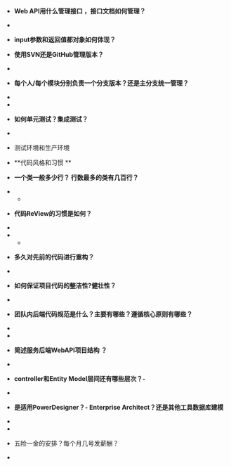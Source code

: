 



- **Web API用什么管理接口 ，接口文档如何管理？**
- 
- **input参数和返回值都对象如何体现？**



- **使用SVN还是GitHub管理版本？**
- 
-  **每个人/每个模块分别负责一个分支版本？还是主分支统一管理？**
- 
- 
- **如何单元测试？集成测试？**
- 
- 测试环境和生产环境



- **代码风格和习惯	**
- **一个类一般多少行？	行数最多的类有几百行？**
- -
- **代码ReView的习惯是如何？**
- 
- -
- **多久对先前的代码进行重构？**
- 
- **如何保证项目代码的整洁性?健壮性？**
- 
- **团队内后端代码规范是什么？主要有哪些？遵循核心原则有哪些？**
- 
- 



- **简述服务后端WebAPI项目结构 ？**
- 
- **controller和Entity Model层间还有哪些层次？-**
- 
- **是适用PowerDesigner？- Enterprise Architect？还是其他工具数据库建模**
- 
- 



- 五险一金的安排？每个月几号发薪酬？
- 

 



